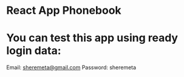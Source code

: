 # React App Phonebook

# You can test this app using ready login data:

Email: sheremeta@gmail.com Password: sheremeta
